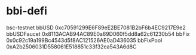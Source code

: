 # bbi-defi
bsc-testnet
bbUSD 0xc70591299E6F89eE2BE7081B2bF6b4EC9217E9e2
bbUSDFaucet 0x8113ACAB94AC89E0a69D060f5dd8a62c61230b54
bbFix 0x0c92c19a199Bc4543d5f8AC121526AE0aD436035
bbFixPool 0xA2b2506031D558061E518851c33f32ea543A6d8C